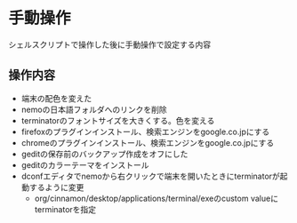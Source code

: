 # 手動操作
シェルスクリプトで操作した後に手動操作で設定する内容

## 操作内容
- 端末の配色を変えた
- nemoの日本語フォルダへのリンクを削除
- terminatorのフォントサイズを大きくする。色を変える
- firefoxのプラグインインストール、検索エンジンをgoogle.co.jpにする
- chromeのプラグインインストール、検索エンジンをgoogle.co.jpにする
- geditの保存前のバックアップ作成をオフにした
- geditのカラーテーマをインストール
- dconfエディタでnemoから右クリックで端末を開いたときにterminatorが起動するように変更
    - org/cinnamon/desktop/applications/terminal/exeのcustom valueにterminatorを指定


